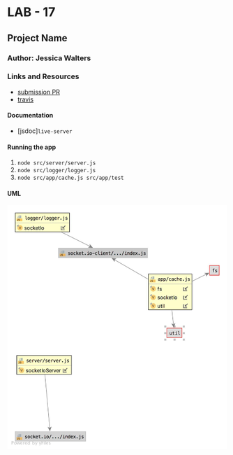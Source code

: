 # LAB - 17

## Project Name

### Author: Jessica Walters

### Links and Resources
* [submission PR](https://github.com/401-advanced-javascript-jessica/401-lab-17/pulls)
* [travis](https://www.travis-ci.com/401-advanced-javascript-jessica/401-lab-17)

#### Documentation
* [jsdoc]`live-server`

#### Running the app
 1.  `node src/server/server.js`
 2. `node src/logger/logger.js`
 3. `node src/app/cache.js src/app/test`


#### UML
![UML](UML.jpg)